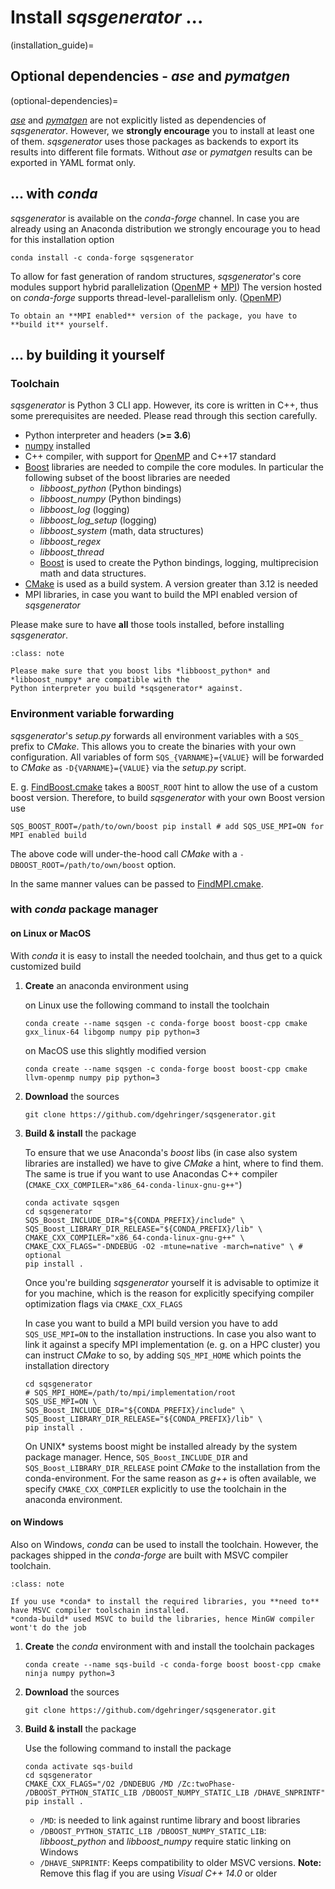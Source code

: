 
# Install *sqsgenerator* ...

(installation_guide)=

## Optional dependencies - *ase* and *pymatgen*
(optional-dependencies)=

[*ase*](https://wiki.fysik.dtu.dk/ase/) and [*pymatgen*](https://pymatgen.org/) are not explicitly listed as
dependencies of *sqsgenerator*. However, we **strongly encourage** you to install at least one of them.
*sqsgenerator* uses those packages as backends to export its results into different file formats. Without
*ase* or *pymatgen* results can be exported in YAML format only.

## ... with *conda*

*sqsgenerator* is available on the *conda-forge* channel. In case you are already using an Anaconda distribution we 
strongly encourage you to head for this installation option

```{code-block} bash
conda install -c conda-forge sqsgenerator
```

To allow for fast generation of random structures, *sqsgenerator*'s core modules support hybrid parallelization ([OpenMP](https://www.openmp.org) + [MPI](https://www.mpi-forum.org/))
The version hosted on *conda-forge* supports thread-level-parallelism only. ([OpenMP](https://www.openmp.org))

```{note}
To obtain an **MPI enabled** version of the package, you have to **build it** yourself.
```


## ... by building it yourself

### Toolchain 
*sqsgenerator* is Python 3 CLI app. However, its core is written in C++, thus some prerequisites are needed. Please read
through this section carefully.

  - Python interpreter and headers (**>= 3.6**)
  - [numpy](https://numpy.org) installed
  - C++ compiler, with support for [OpenMP](https://www.openmp.org/) and C++17 standard
  - [Boost](https://www.boost.org/) libraries are needed to compile the core modules. In particular the following subset of the boost libraries are needed
    - *libboost_python* (Python bindings)
    - *libboost_numpy* (Python bindings)
    - *libboost_log* (logging)
    - *libboost_log_setup* (logging)
    - *libboost_system* (math, data structures)
    - *libboost_regex*
    - *libboost_thread*
    - [Boost](https://www.boost.org/) is used to create the Python bindings, logging, multiprecision math and data structures.
  - [CMake](https://cmake.org/) is used as a build system. A version greater than 3.12 is needed
  - MPI libraries, in case you want to build the MPI enabled version of *sqsgenerator*

Please make sure to have **all** those tools installed, before installing *sqsgenerator*.

```{admonition} Compatibility between Python interpreter and boost libraries
:class: note

Please make sure that you boost libs *libboost_python* and *libboost_numpy* are compatible with the 
Python interpreter you build *sqsgenerator* against.
```

### Environment variable forwarding

*sqsgenerator*'s *setup.py* forwards all environment variables with a `SQS_` prefix to *CMake*.
This allows you to create the binaries with your own configuration. All variables of form `SQS_{VARNAME}={VALUE}` will
be forwarded to *CMake* as `-D{VARNAME}={VALUE}` via the *setup.py* script.

E. g. [FindBoost.cmake](https://cmake.org/cmake/help/latest/module/FindBoost.html#hints) takes a `BOOST_ROOT` hint to allow
the use of a custom boost version. Therefore, to build *sqsgenerator* with your own Boost version use 


   ```{code-block} bash
   SQS_BOOST_ROOT=/path/to/own/boost pip install # add SQS_USE_MPI=ON for MPI enabled build
   ```

The above code will under-the-hood call *CMake* with a `-DBOOST_ROOT=/path/to/own/boost` option.

In the same manner values can be passed to [FindMPI.cmake](https://cmake.org/cmake/help/latest/module/FindMPI.html).

### with *conda* package manager

#### on Linux or MacOS

With *conda* it is easy to install the needed toolchain, and thus get to a quick customized build

1. **Create** an anaconda environment using

    on Linux use the following command to install the toolchain

    ```{code-block} bash
    conda create --name sqsgen -c conda-forge boost boost-cpp cmake gxx_linux-64 libgomp numpy pip python=3
    ```
   
    on MacOS use this slightly modified version

    ```{code-block} bash
    conda create --name sqsgen -c conda-forge boost boost-cpp cmake llvm-openmp numpy pip python=3
    ```

3. **Download** the sources

   ```{code-block} bash
   git clone https://github.com/dgehringer/sqsgenerator.git
   ```

4. **Build & install** the package<br>
    
    To ensure that we use Anaconda's *boost* libs (in case also system libraries are installed) we have to give 
    *CMake* a hint, where to find them. The same is true if you want to use Anacondas C++ compiler (`CMAKE_CXX_COMPILER="x86_64-conda-linux-gnu-g++"`)

    ```{code-block} bash
    conda activate sqsgen
    cd sqsgenerator
    SQS_Boost_INCLUDE_DIR="${CONDA_PREFIX}/include" \
    SQS_Boost_LIBRARY_DIR_RELEASE="${CONDA_PREFIX}/lib" \
    CMAKE_CXX_COMPILER="x86_64-conda-linux-gnu-g++" \
    CMAKE_CXX_FLAGS="-DNDEBUG -O2 -mtune=native -march=native" \ # optional
    pip install .
    ```
    
    Once you're building *sqsgenerator* yourself it is advisable to optimize it for you machine, which is the reason
    for explicitly specifying compiler optimization flags via `CMAKE_CXX_FLAGS`

    In case you want to build a MPI build version you have to add `SQS_USE_MPI=ON` to the installation instructions.
    In case you also want to link it against a specify MPI implementation (e. g. on a HPC cluster) you can instruct
    *CMake* to so, by adding `SQS_MPI_HOME` which points the installation directory 

    ```{code-block} bash
    cd sqsgenerator
    # SQS_MPI_HOME=/path/to/mpi/implementation/root
    SQS_USE_MPI=ON \
    SQS_Boost_INCLUDE_DIR="${CONDA_PREFIX}/include" \
    SQS_Boost_LIBRARY_DIR_RELEASE="${CONDA_PREFIX}/lib" \
    pip install .
    ```

    On UNIX* systems boost might be installed already by the system package manager. Hence, `SQS_Boost_INCLUDE_DIR`
    and `SQS_Boost_LIBRARY_DIR_RELEASE` point *CMake* to the installation from the conda-environment. For the same
    reason as *g++* is often available, we specify `CMAKE_CXX_COMPILER` explicitly to use the toolchain in the anaconda
    environment.

#### on Windows

Also on Windows, *conda* can be used to install the toolchain. However, the packages shipped in the *conda-forge* 
are built with MSVC compiler toolchain.

```{admonition} MSVC compiler
:class: note

If you use *conda* to install the required libraries, you **need to** have MSVC compiler toolschain installed.
*conda-build* used MSVC to build the libraries, hence MinGW compiler wont't do the job

```

1. **Create** the *conda* environment with and install the toolchain packages

    ```{code-block} bash
   conda create --name sqs-build -c conda-forge boost boost-cpp cmake ninja numpy python=3 
   ```
   
2. **Download** the sources

   ```{code-block} bash
   git clone https://github.com/dgehringer/sqsgenerator.git
   ```

3. **Build & install** the package<br>

    Use the following command to install the package

    ```{code-block} bash
    conda activate sqs-build
    cd sqsgenerator
    CMAKE_CXX_FLAGS="/O2 /DNDEBUG /MD /Zc:twoPhase- /DBOOST_PYTHON_STATIC_LIB /DBOOST_NUMPY_STATIC_LIB /DHAVE_SNPRINTF" pip install .
    ```
   
    - `/MD`: is needed to link against runtime library and boost libraries
    - `/DBOOST_PYTHON_STATIC_LIB /DBOOST_NUMPY_STATIC_LIB`: *libboost_python* and *libboost_numpy* require static linking on Windows
    - `/DHAVE_SNPRINTF`: Keeps compatibility to older MSVC versions. **Note:** Remove this flag if you are using *Visual C++ 14.0* or older